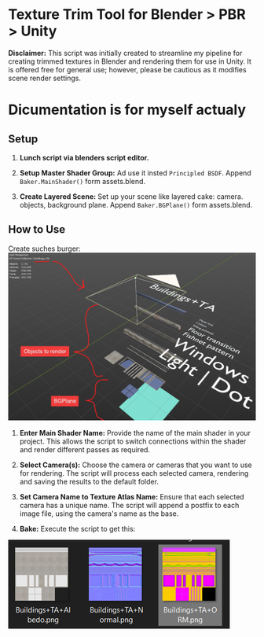 # Texture Trim Tool for Blender > PBR > Unity

**Disclaimer:** This script was initially created to streamline my pipeline for creating trimmed textures in Blender and rendering them for use in Unity. It is offered free for general use; however, please be cautious as it modifies scene render settings.

# Dicumentation is for myself actualy

## Setup


1. **Lunch script via blenders script editor.**
2. **Setup Master Shader Group:** Ad use it insted `Principled BSDF`. Append `Baker.MainShader()` form assets.blend.

3. **Create Layered Scene:** Set up your scene like layered cake: camera. objects, background plane. Append `Baker.BGPlane()` form assets.blend.

## How to Use

Create suches burger:
![Alt text](setup.png)

1. **Enter Main Shader Name:** Provide the name of the main shader in your project. This allows the script to switch connections within the shader and render different passes as required.

2. **Select Camera(s):** Choose the camera or cameras that you want to use for rendering. The script will process each selected camera, rendering and saving the results to the default folder.

3. **Set Camera Name to Texture Atlas  Name:** Ensure that each selected camera has a unique name. The script will append a postfix to each image file, using the camera's name as the base.

4. **Bake:** Execute the script to get this: 

![Alt text](bake_result.png)
   
